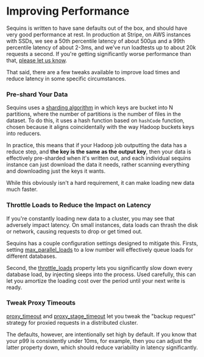 # Improving Performance

Sequins is written to have sane defaults out of the box, and should have very
good performance at rest. In production at Stripe, on AWS instances with SSDs,
we see a 50th percentile latency of about 500µs and a 99th percentile latency of
about 2-3ms, and we've run loadtests up to about 20k requests a second. If
you're getting significantly worse performance than that, [please let us
know](https://github.com/stripe/sequins/issues/new).

That said, there are a few tweaks available to improve load times and reduce
latency in some specific circumstances.

### Pre-shard Your Data

Sequins uses a [sharding algorithm](../2-2-sharding/README.md) in which keys are
bucket into N partitions, where the number of partitions is the number of files
in the dataset. To do this, it uses a hash function based on `hashCode`
function, chosen because it aligns coincidentally with the way Hadoop buckets
keys into reducers.

In practice, this means that if your Hadoop job outputting the data has a reduce
step, and **the key is the same as the output key**, then your data is
effectively pre-sharded when it's written out, and each individual sequins
instance can just download the data it needs, rather scanning everything and
downloading just the keys it wants.

While this obviously isn't a hard requirement, it can make loading new data much
faster.

### Throttle Loads to Reduce the Impact on Latency

If you're constantly loading new data to a cluster, you may see that adversely
impact latency. On small instances, data loads can thrash the disk or network,
causing requests to drop or get timed out.

Sequins has a couple configuration settings designed to mitigate this. Firsts,
setting [max_parallel_loads](../x-1-configuration-reference#maxparallelloads) to
a low number will effectively queue loads for different databases.

Second, the [throttle_loads](../x-1-configuration-reference#throttleloads)
property lets you significantly slow down every database load, by injecting
sleeps into the process. Used carefully, this can let you amortize the loading
cost over the period until your next write is ready.

### Tweak Proxy Timeouts

[proxy_timeout](../x-1-configuration-reference#proxytimeout) and
[proxy_stage_timeout](../x-1-configuration-reference#proxystagetimeout) let
you tweak the "backup request" strategy for proxied requests in a distributed
cluster.

The defaults, however, are intentionally set high by default. If you know that
your p99 is consistently under 10ms, for example, then you can adjust the latter
property down, which should reduce variability in latency significantly.
